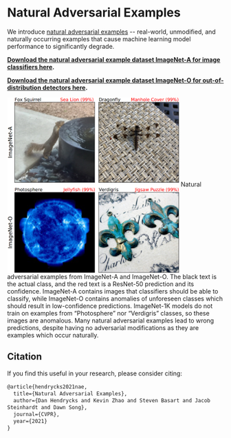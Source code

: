 # Natural Adversarial Examples

We introduce [natural adversarial examples](https://arxiv.org/abs/1907.07174) -- real-world, unmodified, and naturally occurring examples that cause machine learning model performance to significantly degrade.

__[Download the natural adversarial example dataset ImageNet-A for image classifiers here](https://people.eecs.berkeley.edu/~hendrycks/imagenet-a.tar).__

__[Download the natural adversarial example dataset ImageNet-O for out-of-distribution detectors here](https://people.eecs.berkeley.edu/~hendrycks/imagenet-o.tar).__

<img align="center" src="examples.png" width="400">
Natural adversarial examples from ImageNet-A and ImageNet-O. The black text is the actual class, and
the red text is a ResNet-50 prediction and its confidence. ImageNet-A contains images that classifiers should be
able to classify, while ImageNet-O contains anomalies of unforeseen classes which should result in low-confidence
predictions. ImageNet-1K models do not train on examples from “Photosphere” nor “Verdigris” classes, so these images
are anomalous. Many natural adversarial examples lead to wrong predictions, despite having no adversarial modifications as they are examples which occur naturally.

## Citation

If you find this useful in your research, please consider citing:

    @article{hendrycks2021nae,
      title={Natural Adversarial Examples},
      author={Dan Hendrycks and Kevin Zhao and Steven Basart and Jacob Steinhardt and Dawn Song},
      journal={CVPR},
      year={2021}
    }